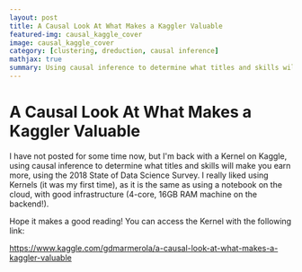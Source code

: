 ```yaml
---
layout: post
title: A Causal Look At What Makes a Kaggler Valuable
featured-img: causal_kaggle_cover
image: causal_kaggle_cover
category: [clustering, dreduction, causal inference]
mathjax: true
summary: Using causal inference to determine what titles and skills will make you earn more
---
```


# A Causal Look At What Makes a Kaggler Valuable

I have not posted for some time now, but I'm back with a Kernel on Kaggle, using causal inference to determine what titles and skills will make you earn more, using the 2018 State of Data Science Survey. I really liked using Kernels (it was my first time), as it is the same as using a notebook on the cloud, with good infrastructure (4-core, 16GB RAM machine on the backend!).

Hope it makes a good reading! You can access the Kernel with the following link:

https://www.kaggle.com/gdmarmerola/a-causal-look-at-what-makes-a-kaggler-valuable
